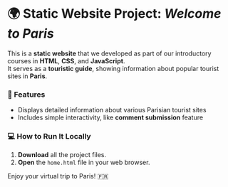 # 🌍 Static Website Project: *Welcome to Paris*

This is a **static website** that we developed as part of our introductory courses in **HTML**, **CSS**, and **JavaScript**.  
It serves as a **touristic guide**, showing information about popular tourist sites in **Paris**.

### 🔧 Features
- Displays detailed information about various Parisian tourist sites
- Includes simple interactivity, like **comment submission** feature

### 💻 How to Run It Locally
1. **Download** all the project files.
2. **Open** the `home.html` file in your web browser.

Enjoy your virtual trip to Paris! 🇫🇷
